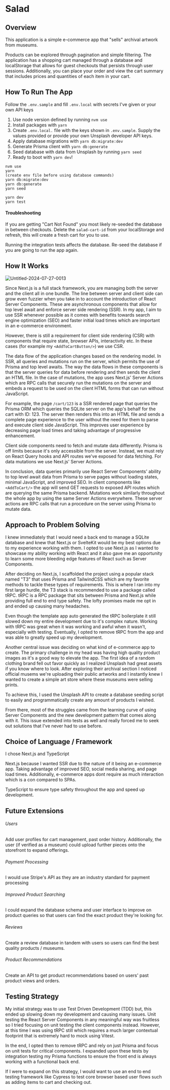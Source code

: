 #  Salad

## Overview
This application is a simple e-commerce app that "sells" archival artwork from museums.

Products can be explored through pagination and simple filtering. The application has a shopping cart managed through a database and localStorage that allows for guest checkouts that persists through user sessions. Additionally, you can place your order and view the cart summary that includes prices and quantities of each item in your cart.

## How To Run The App

Follow the `.env.sample` and fill `.env.local` with secrets I've given or your own API keys

1. Use node version defined by running `nvm use`
2. Install packages with `yarn`
3. Create `.env.local.` file with the keys shown in `.env.sample`. Supply the values provided or provide your own Unsplash developer API keys.
4. Apply database migrations with `yarn db:migrate:dev`
5. Generate Prisma client with `yarn db:generate`
6. Seed database with data from Unsplash by running `yarn seed`
7. Ready to boot with `yarn dev`!


```
nvm use
yarn
(create env file before using database commands)
yarn db:migrate:dev
yarn db:generate
yarn seed

yarn dev
yarn test
```

#### Troubleshooting
If you are getting "Cart Not Found" you most likely re-seeded the database in between checkouts. Delete the `salad-cart-id` from your localStorage and refresh, this will create a fresh cart for you to use.

Running the integration tests affects the database. Re-seed the database if you are going to run the app again.

## How It Works
![Untitled-2024-07-27-0013](https://github.com/user-attachments/assets/c92bd946-6454-4692-8d02-12c355245b26)

Since Next.js is a full stack framework, you are managing both the server and the client all in one bundle. The line between server and client side can grow even fuzzier
when you take in to account the introduction of React Server Components. These are asynchronous components that allow for top level await and enforce server side rendering (SSR). In my app, I aim to use SSR whenever possible as it comes with benefits towards search engine optimization (SEO) and faster initial load times which are important in an e-commerce environment.

However, there is still a requirement for client side rendering (CSR) with components that require state, browser APIs, interactivity etc. In these cases (for example my `<AddToCartButton/>`) we use CSR.

The data flow of the application changes based on the rendering model. In SSR, all queries and mutations run on the server, which permits the use of Prisma and top level awaits. The way the data flows in these components is that the server queries for data before rendering and then sends the client an HTML file. In the case of mutations, the app uses Next.js' Server Actions which are RPC calls that securely run the mutations on the server and embeds a request to be used on the client HTML forms that can run without JavaScript.

For example, the page `/cart/123` is a SSR rendered page that queries the Prisma ORM which queries the SQLite server on the app's behalf for the cart with ID: 123. The server then renders this into an HTML file and sends a complete page experience to the user without the need for them to parse and execute client side JavaScript. This improves user experience by decreasing page load times and taking advantage of progressive enhancement.

Client side components need to fetch and mutate data differently. Prisma is off limits because it's only accessible from the server. Instead, we must rely on React Query hooks and API routes we've exposed for data fetching. For data mutations we use Next.js' Server Actions.

In conclusion, data queries primarily use React Server Components' ability to top level await data from Prisma to serve pages without loading states, minimal JavaScript, and improved SEO. In client components like `<AddToCart/>` the app will send GET requests to exposed API routes which are querying the same Prisma backend. Mutations work similarly throughout the whole app by using the same Server Actions everywhere. These server actions are RPC calls that run a procedure on the server using Prisma to mutate data.

## Approach to Problem Solving
I knew immediately that I would need a back end to manage a SQLite database and knew that Next.js or SvelteKit  would be my best options due to my experience working with them. I opted to use Next.js as I wanted to showcase my ability working with React and it also gave me an opportunity to learn some more bleeding edge features of React such as Server Components.

After deciding on Next.js, I scaffolded the project using a popular stack named "T3" that uses Prisma and TailwindCSS which are my favorite methods to tackle these types of requirements. This is where I ran into my first large hurdle, the T3 stack is recommended to use a package called tRPC. tRPC is a RPC package that sits between Prisma and Next.js while providing full end to end type safety. The lofty promises made me opt in and ended up causing many headaches.

Even though the template app auto generated the tRPC boilerplate it still slowed down my entire development due to it's complex nature. Working with tRPC was great when it was working and awful when it wasn't, especially with testing. Eventually, I opted to remove tRPC from the app and was able to greatly speed up my development.

Another central issue was deciding on what kind of e-commerce app to create. The primary challenge in my head was having high quality product images as it's a good way to elevate the app. The first idea of a random clothing brand fell out favor quickly as I realized Unsplash had great assets if you know where to look. After exploring their archival section I noticed official musems we're uploading their public artworks and I instantly knew I wanted to create a simple art store where these museums were selling prints.

To achieve this, I used the Unsplash API to create a database seeding script to easily and programmatically create any amount of products I wished.

From there, most of the struggles came from the learning curve of using Server Components and the new development pattern that comes along with it. This issue extended into tests as well and really forced me to seek out solutions that I've never had to use before.

## Choice of Language / Framework
I chose Next.js and TypeScript

Next.js because I wanted SSR due to the nature of it being an e-commerce app. Taking advantage of improved SEO, social media sharing, and page load times. Additionally, e-commerce apps dont require as much interaction which is a con compared to SPAs.

TypeScript to ensure type safety throughout the app and speed up development.

## Future Extensions
###### Users
Add user profiles for cart management, past order history. Additionally, the user (if verified as a museum) could upload further pieces onto the storefront to expand offerings.
###### Payment Processing
I would use Stripe's API as they are an industry standard for payment processing
###### Improved Product Searching
I could expand the database schema and user interface to improve on product queries so that users can find the exact product they're looking for.
###### Reviews
Create a review database in tandem with users so users can find the best quality products / museums.
###### Product Recommendations
Create an API to get product recommendations based on users' past product views and orders.

## Testing Strategy
My initial strategy was to use Test Driven Development (TDD) but, this ended up slowing down my development and causing many issues. Unit testing the React Server Components in any meaningful way was fruitless so I tried focusing on unit testing the client components instead. However, at this time I was using tRPC still which requires a much larger contextual footprint that is extremely hard to mock using Vitest.

In the end, I opted then to remove tRPC and rely on just Prisma and focus on unit tests for critical components. I expanded upon these tests by integration testing my Prisma functions to ensure the front end is always working with a functional back end.

If I were to expand on this strategy, I would want to use an end to end testing framework like Cypress to test core browser based user flows such as adding items to cart and checking out.